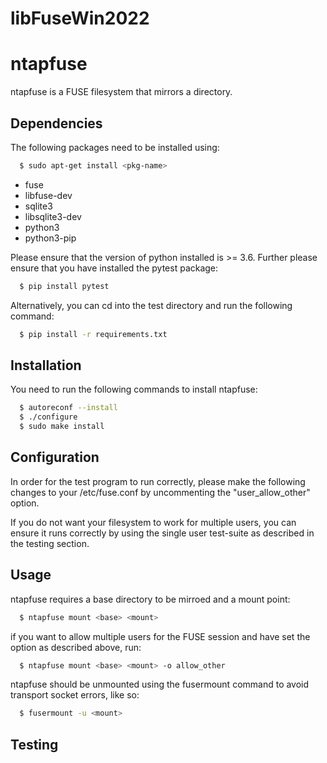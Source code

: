 # libFuseWin2022

# ntapfuse

ntapfuse is a FUSE filesystem that mirrors a directory.

## Dependencies

The following packages need to be installed using:

```bash
  $ sudo apt-get install <pkg-name>
```

* fuse
* libfuse-dev
* sqlite3
* libsqlite3-dev
* python3
* python3-pip

Please ensure that the version of python installed is >= 3.6.
Further please ensure that you have installed the pytest package:

```bash
  $ pip install pytest
```

Alternatively, you can cd into the test directory and run the following
command:

```bash
  $ pip install -r requirements.txt
```

## Installation
You need to run the following commands to install ntapfuse:
```bash
  $ autoreconf --install
  $ ./configure
  $ sudo make install
```

## Configuration

In order for the test program to run correctly, please make the following
changes to your /etc/fuse.conf by uncommenting the "user_allow_other" option.

If you do not want your filesystem to work for multiple users, you can 
ensure it runs correctly by using the single user test-suite as described in 
the testing section.


## Usage
  
ntapfuse requires a base directory to be mirroed and a mount point:

```bash
  $ ntapfuse mount <base> <mount>
```

if you want to allow multiple users for the FUSE session and have set the 
option as described above, run:

```bash
  $ ntapfuse mount <base> <mount> -o allow_other
```

ntapfuse should be unmounted using the fusermount command to avoid transport
socket errors, like so:

```bash
  $ fusermount -u <mount>
```

## Testing


